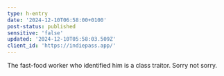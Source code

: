 ```yaml
---
type: h-entry
date: '2024-12-10T06:58:00+0100'
post-status: published
sensitive: 'false'
updated: '2024-12-10T05:58:03.509Z'
client_id: 'https://indiepass.app/'
---
```

The fast-food worker who identified him is a class traitor. Sorry not sorry.
